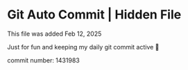 # Git Auto Commit | Hidden File

This file was added Feb 12, 2025

Just for fun and keeping my daily git commit active 🤪

commit number: 1431983
